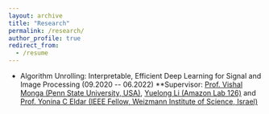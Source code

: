 ```yaml
---
layout: archive
title: "Research"
permalink: /research/
author_profile: true
redirect_from:
  - /resume
---
```

* Algorithm Unrolling: Interpretable, Efficient Deep Learning for Signal and Image Processing (09.2020 -- 06.2022)
  **Supervisor: [Prof. Vishal Monga (Penn State University, USA)](http://signal.ee.psu.edu/faculty.html), [Yuelong Li (Amazon Lab 126)](https://www.linkedin.com/in/yuelong-li-19ba128b/) and [Prof. Yonina C Eldar (IEEE Fellow, Weizmann Institute of Science, Israel)](https://www.weizmann.ac.il/math/yonina/)


